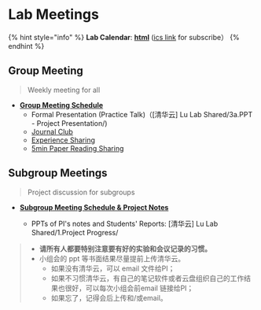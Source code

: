 # Lab Meetings

{% hint style="info" %}
**Lab Calendar**: [**html**](https://outlook.live.com/owa/calendar/0c7950ee-9f96-427e-8229-e0fcdd915b44/ac41d38f-f582-4f44-91d7-a776ae33b6be/cid-0AFBF18A0971099A/index.html) ([ics link](https://docs.ncrnalab.org/docs/cal#lab-calendars) for subscribe）
{% endhint %}

## Group Meeting&#x20;

> Weekly meeting for all

* [**Group Meeting Schedule**](https://docs.qq.com/sheet/DWXBld2JXeUJYbVZa?tab=q83q4d)&#x20;
  * Formal Presentation (Practice Talk)（\[清华云] Lu Lab Shared/3a.PPT - Project Presentation/)
  * [Journal Club](https://cloud.tsinghua.edu.cn/d/3fc850ee450b4d00b402/)&#x20;
  * [Experience Sharing ](https://cloud.tsinghua.edu.cn/d/4bab0cf9ce98463aa7d4/)
  * [5min Paper Reading Sharing](https://cloud.tsinghua.edu.cn/d/9d49a35091bc41baa830/)&#x20;

## Subgroup Meetings

> Project discussion for subgroups

*   [**Subgroup Meeting Schedule & Project Notes**](https://app.yinxiang.com/fx/b4d6a00a-c294-4f9d-923d-c8be37fde790)

    * PPTs of PI's notes and Students' Reports: \[清华云] Lu Lab Shared/1.Project Progress/



> * **请所有人都要特别注意要有好的实验和会议记录的习惯。**
> * 小组会的 ppt 等书面结果尽量提前上传清华云。
>   * 如果没有清华云，可以 email 文件给PI；
>   * 如果不习惯清华云，有自己的笔记软件或者云盘组织自己的工作结果也很好，可以每次小组会前email 链接给PI；
>   * 如果忘了，记得会后上传和/或email。
